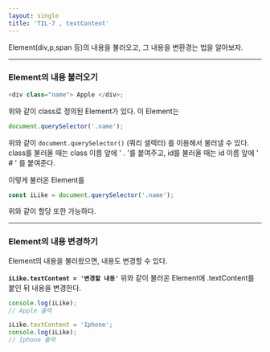 ```yaml
---
layout: single
title: 'TIL-7 , textContent'
---
```


Element(div,p,span 등)의 내용을 불러오고, 그 내용을 변환경는 법을 알아보자.
***

<h3>Element의 내용 불러오기</h3>

```javascript
<div class="name"> Apple </div>;
```
위와 같이 class로 정의된 Element가 있다.
이 Element는

```javascript
document.querySelector('.name');
```
위와 같이 ``document.querySelector()`` (쿼리 셀렉터) 를 이용해서 불러낼 수 있다.
class를 불러올 때는 class 이름 앞에 ' . '를 붙여주고,
id를 불러올 때는 id 이름 앞에 ' # ' 를 붙여준다.

이렇게 불러온 Element를

```javascript
const iLike = document.querySelector('.name');
```

위와 같이 할당 또한 가능하다.

***

<h3>Element의 내용 변경하기</h3>

Element의 내용을 불러왔으면, 내용도 변경할 수 있다.

**``iLike.textContent = '변경할 내용'``**
위와 같이 불러온 Element에 .textContent를 붙인 뒤 내용을 변경한다.

```javascript
console.log(iLike);
// Apple 출력

iLike.textContent = 'Iphone';
console.log(iLike);
// Iphone 출력
```

